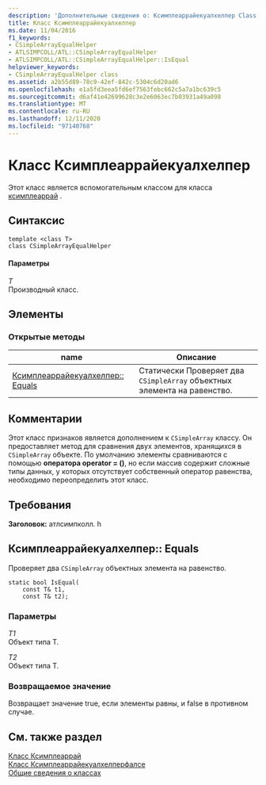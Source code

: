 ```yaml
---
description: 'Дополнительные сведения о: Ксимплеаррайекуалхелпер Class'
title: Класс Ксимплеаррайекуалхелпер
ms.date: 11/04/2016
f1_keywords:
- CSimpleArrayEqualHelper
- ATLSIMPCOLL/ATL::CSimpleArrayEqualHelper
- ATLSIMPCOLL/ATL::CSimpleArrayEqualHelper::IsEqual
helpviewer_keywords:
- CSimpleArrayEqualHelper class
ms.assetid: a2b55d89-78c9-42ef-842c-5304c6d20ad6
ms.openlocfilehash: e1a5fd3eea5fd6ef7563febc662c5a7a1bc639c5
ms.sourcegitcommit: d6af41e42699628c3e2e6063ec7b03931a49a098
ms.translationtype: MT
ms.contentlocale: ru-RU
ms.lasthandoff: 12/11/2020
ms.locfileid: "97140768"
---
```

# <a name="csimplearrayequalhelper-class"></a>Класс Ксимплеаррайекуалхелпер

Этот класс является вспомогательным классом для класса [ксимплеаррай](../../atl/reference/csimplearray-class.md) .

## <a name="syntax"></a>Синтаксис

```
template <class T>
class CSimpleArrayEqualHelper
```

#### <a name="parameters"></a>Параметры

*T*<br/>
Производный класс.

## <a name="members"></a>Элементы

### <a name="public-methods"></a>Открытые методы

|name|Описание|
|----------|-----------------|
|[Ксимплеаррайекуалхелпер:: Equals](#isequal)|Статически Проверяет два `CSimpleArray` объектных элемента на равенство.|

## <a name="remarks"></a>Комментарии

Этот класс признаков является дополнением к `CSimpleArray` классу. Он предоставляет метод для сравнения двух элементов, хранящихся в `CSimpleArray` объекте. По умолчанию элементы сравниваются с помощью **оператора operator = ()**, но если массив содержит сложные типы данных, у которых отсутствует собственный оператор равенства, необходимо переопределить этот класс.

## <a name="requirements"></a>Требования

**Заголовок:** атлсимпколл. h

## <a name="csimplearrayequalhelperisequal"></a><a name="isequal"></a> Ксимплеаррайекуалхелпер:: Equals

Проверяет два `CSimpleArray` объектных элемента на равенство.

```
static bool IsEqual(
    const T& t1,
    const T& t2);
```

### <a name="parameters"></a>Параметры

*T1*<br/>
Объект типа T.

*T2*<br/>
Объект типа T.

### <a name="return-value"></a>Возвращаемое значение

Возвращает значение true, если элементы равны, и false в противном случае.

## <a name="see-also"></a>См. также раздел

[Класс Ксимплеаррай](../../atl/reference/csimplearray-class.md)<br/>
[Класс Ксимплеаррайекуалхелперфалсе](../../atl/reference/csimplearrayequalhelperfalse-class.md)<br/>
[Общие сведения о классах](../../atl/atl-class-overview.md)

